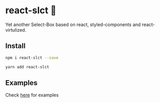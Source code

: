 # react-slct 🐘

Yet another Select-Box based on react, styled-components and react-virtulized.

## Install

```bash
npm i react-slct --save
```

```bash
yarn add react-slct
```

## Examples

Check [here](https://rawgit.com/misantronic/react-slct/master/examples/dist/index.html) for examples
